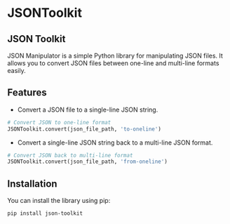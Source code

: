 # JSONToolkit
 
## JSON Toolkit

JSON Manipulator is a simple Python library for manipulating JSON files. It allows you to convert JSON files between one-line and multi-line formats easily.

## Features

- Convert a JSON file to a single-line JSON string.
```python
# Convert JSON to one-line format
JSONToolkit.convert(json_file_path, 'to-oneline') 
```
- Convert a single-line JSON string back to a multi-line JSON format.
```python
# Convert JSON back to multi-line format
JSONToolkit.convert(json_file_path, 'from-oneline')
```
## Installation

You can install the library using pip:

```sh
pip install json-toolkit
